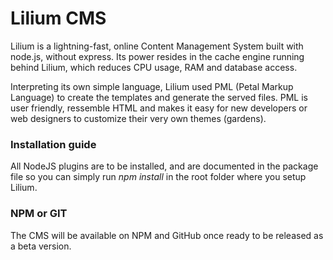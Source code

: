 # Lilium CMS #

Lilium is a lightning-fast, online Content Management System built with node.js, without express. Its power resides in the cache engine running behind Lilium, which reduces CPU usage, RAM and database access. 

Interpreting its own simple language, Lilium used PML (Petal Markup Language) to create the templates and generate the served files. PML is user friendly, ressemble HTML and makes it easy for new developers or web designers to customize their very own themes (gardens). 

### Installation guide ###

All NodeJS plugins are to be installed, and are documented in the package file so you can simply run *npm install* in the root folder where you setup Lilium. 

### NPM or GIT ###

The CMS will be available on NPM and GitHub once ready to be released as a beta version.
